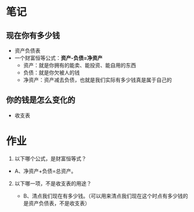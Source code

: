 # 笔记

## 现在你有多少钱

- 资产负债表
- 一个财富恒等公式：**资产-负债=净资产**
  - 资产：就是你拥有的能卖、能投资、能自用的东西
  - 负债：就是你欠被人的钱
  - 净资产：资产减去负债，也就是我们实际有多少钱真是属于自己的

## 你的钱是怎么变化的

- 收支表

#  作业

1. 以下哪个公式，是财富恒等式？
  - A、净资产+负债=总资产。
2. 以下哪一项，不是收支表的用途？
  
   - B、清点我们现在有多少钱。（可以用来清点我们现在这个时点有多少钱的是资产负债表，不是收支表）
   

